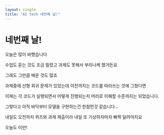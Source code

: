 ```yaml
---
layout: single
title: "AI tech 네번째 날!"
---
```

# 네번째 날!

오늘은 많이 바빴습니다

수업도 듣는 것도 조금 밀렸고 과제도 못해서 부리나케 했거든요

그래도 그만큼 배운 것도 많죠

과제중에 선형 회귀 문제가 있었는데 이전까지는 코드를 따라쓰는 것에 그쳤다면

이제는 각 코드가 실행되면서 어떻게 진행되는지 머리로 이해할 수준까지는 되었습니다.

그렇다고 아직 바닥부터 모델을 구현하는건 한참먼것 같습니다...

내일도 오전까지 퀴즈와 과제 제출이라 내일 또 기상하자마자 빠짝 달려야지요

오늘도 이만!
